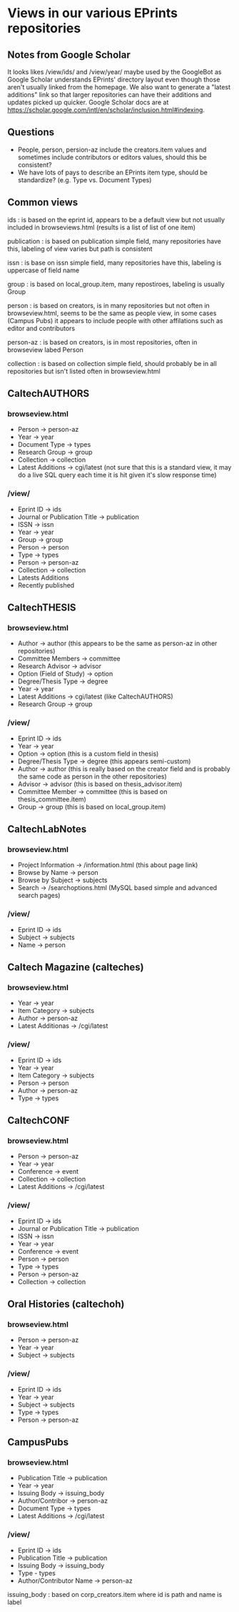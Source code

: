 Views in our various EPrints repositories
=========================================

Notes from Google Scholar
-------------------------

It looks likes /view/ids/ and /view/year/ maybe used by the GoogleBot as Google Scholar understands EPrints' directory layout even though those aren't usually linked from the homepage.  We also want to generate a "latest additions" link so that larger repositories can have their additions and updates picked up quicker. Google Scholar docs are at https://scholar.google.com/intl/en/scholar/inclusion.html#indexing.

Questions
---------

+ People, person, persion-az include the creators.item values and sometimes include contributors or editors values, should this be consistent?
+ We have lots of pays to describe an EPrints item type, should be standardize? (e.g. Type vs. Document Types)

Common views
------------

ids
: is based on the eprint id, appears to be a default view but not usually included in browseviews.html (results is a list of list of one item)

publication
: is based on publication simple field, many repositories have this, labeling of view varies but path is consistent

issn
: is base on issn simple field, many repositories have this, labeling is uppercase of field name

group
: is based on local_group.item, many repostiroes, labeling is usually Group 

person
: is based on creators, is in many repositories but not often in browseview.html, seems to be the same as people view, in some cases (Campus Pubs) it appears to include people with other affilations such as editor and contributors

person-az
: is based on creators, is in most repositories, often in browseview labed Person

collection
: is based on collection simple field, should probably be in all repositories but isn't listed often in browseview.html

CaltechAUTHORS
--------------

### browseview.html

+ Person -> person-az
+ Year -> year
+ Document Type -> types
+ Research Group -> group
+ Collection -> collection
+ Latest Additions -> cgi/latest (not sure that this is a standard view, it may do a live SQL query each time it is hit given it's slow response time)

### /view/

+ Eprint ID -> ids
+ Journal or Publication Title -> publication
+ ISSN -> issn
+ Year -> year
+ Group -> group
+ Person -> person
+ Type -> types
+ Person -> person-az
+ Collection -> collection
+ Latests Additions
+ Recently published


CaltechTHESIS
-------------

### browseview.html

+ Author -> author (this appears to be the same as person-az in other repositories)
+ Committee Members -> committee
+ Research Advisor -> advisor
+ Option (Field of Study) -> option
+ Degree/Thesis Type -> degree
+ Year -> year
+ Latest Additions -> cgi/latest (like CaltechAUTHORS)
+ Research Group -> group

### /view/

+ Eprint ID -> ids
+ Year -> year
+ Option -> option  (this is a custom field in thesis)
+ Degree/Thesis Type -> degree (this appears semi-custom)
+ Author -> author (this is really based on the creator field and is probably the same code as person in the other repositories)
+ Advisor -> advisor (this is based on thesis_advisor.item)
+ Committee Member -> committee (this is based on thesis_committee.item)
+ Group -> group (this is based on local_group.item)

CaltechLabNotes
---------------

### browseview.html

+ Project Information -> /information.html (this about page link)
+ Browse by Name -> person
+ Browse by Subject -> subjects
+ Search -> /searchoptions.html (MySQL based simple and advanced search pages)

### /view/

+ Eprint ID -> ids
+ Subject -> subjects
+ Name -> person

Caltech Magazine (calteches)
----------------------------

### browseview.html

+ Year -> year
+ Item Category -> subjects
+ Author -> person-az
+ Latest Additionas -> /cgi/latest

### /view/

+ Eprint ID -> ids
+ Year -> year
+ Item Category -> subjects
+ Person -> person
+ Author -> person-az
+ Type -> types

CaltechCONF
-----------

### browseview.html

+ Person -> person-az
+ Year -> year
+ Conference -> event
+ Collection -> collection
+ Latest Additions -> /cgi/latest

### /view/

+ Eprint ID -> ids
+ Journal or Publication Title -> publication
+ ISSN -> issn
+ Year -> year
+ Conference -> event
+ Person -> person
+ Type -> types
+ Person -> person-az
+ Collection -> collection

Oral Histories (caltechoh)
--------------------------

### browseview.html

+ Person -> person-az
+ Year -> year
+ Subject -> subjects

### /view/

+ Eprint ID -> ids
+ Year -> year
+ Subject -> subjects
+ Type -> types
+ Person -> person-az

CampusPubs
----------

### browseview.html

+ Publication Title -> publication
+ Year -> year
+ Issuing Body -> issuing_body
+ Author/Contribor -> person-az
+ Document Type -> types
+ Latest Additions -> /cgi/latest

### /view/

+ Eprint ID -> ids
+ Publication Title -> publication
+ Issuing Body -> issuing_body
+ Type - types
+ Author/Contributor Name -> person-az

issuing_body 
: based on corp_creators.item where id is path and name is label 


